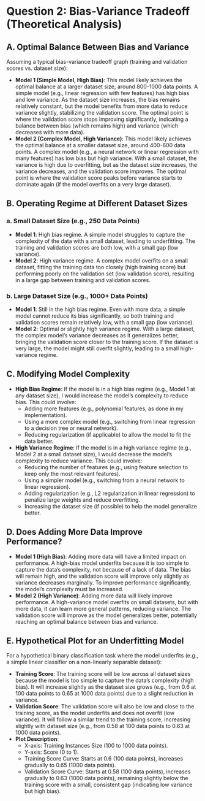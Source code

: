 # Question 2: Bias-Variance Tradeoff (Theoretical Analysis)

## A. Optimal Balance Between Bias and Variance
Assuming a typical bias-variance tradeoff graph (training and validation scores vs. dataset size):
- **Model 1 (Simple Model, High Bias)**: This model likely achieves the optimal balance at a larger dataset size, around 800-1000 data points. A simple model (e.g., linear regression with few features) has high bias and low variance. As the dataset size increases, the bias remains relatively constant, but the model benefits from more data to reduce variance slightly, stabilizing the validation score. The optimal point is where the validation score stops improving significantly, indicating a balance between bias (which remains high) and variance (which decreases with more data).
- **Model 2 (Complex Model, High Variance)**: This model likely achieves the optimal balance at a smaller dataset size, around 400-600 data points. A complex model (e.g., a neural network or linear regression with many features) has low bias but high variance. With a small dataset, the variance is high due to overfitting, but as the dataset size increases, the variance decreases, and the validation score improves. The optimal point is where the validation score peaks before variance starts to dominate again (if the model overfits on a very large dataset).

## B. Operating Regime at Different Dataset Sizes
### a. Small Dataset Size (e.g., 250 Data Points)
- **Model 1**: High bias regime. A simple model struggles to capture the complexity of the data with a small dataset, leading to underfitting. The training and validation scores are both low, with a small gap (low variance).
- **Model 2**: High variance regime. A complex model overfits on a small dataset, fitting the training data too closely (high training score) but performing poorly on the validation set (low validation score), resulting in a large gap between training and validation scores.

### b. Large Dataset Size (e.g., 1000+ Data Points)
- **Model 1**: Still in the high bias regime. Even with more data, a simple model cannot reduce its bias significantly, so both training and validation scores remain relatively low, with a small gap (low variance).
- **Model 2**: Optimal or slightly high variance regime. With a large dataset, the complex model’s variance decreases as it generalizes better, bringing the validation score closer to the training score. If the dataset is very large, the model might still overfit slightly, leading to a small high-variance regime.

## C. Modifying Model Complexity
- **High Bias Regime**: If the model is in a high bias regime (e.g., Model 1 at any dataset size), I would increase the model’s complexity to reduce bias. This could involve:
  - Adding more features (e.g., polynomial features, as done in my implementation).
  - Using a more complex model (e.g., switching from linear regression to a decision tree or neural network).
  - Reducing regularization (if applicable) to allow the model to fit the data better.
- **High Variance Regime**: If the model is in a high variance regime (e.g., Model 2 at a small dataset size), I would decrease the model’s complexity to reduce variance. This could involve:
  - Reducing the number of features (e.g., using feature selection to keep only the most relevant features).
  - Using a simpler model (e.g., switching from a neural network to linear regression).
  - Adding regularization (e.g., L2 regularization in linear regression) to penalize large weights and reduce overfitting.
  - Increasing the dataset size (if possible) to help the model generalize better.

## D. Does Adding More Data Improve Performance?
- **Model 1 (High Bias)**: Adding more data will have a limited impact on performance. A high-bias model underfits because it is too simple to capture the data’s complexity, not because of a lack of data. The bias will remain high, and the validation score will improve only slightly as variance decreases marginally. To improve performance significantly, the model’s complexity must be increased.
- **Model 2 (High Variance)**: Adding more data will likely improve performance. A high-variance model overfits on small datasets, but with more data, it can learn more general patterns, reducing variance. The validation score will improve as the model generalizes better, potentially reaching an optimal balance between bias and variance.

## E. Hypothetical Plot for an Underfitting Model
For a hypothetical binary classification task where the model underfits (e.g., a simple linear classifier on a non-linearly separable dataset):
- **Training Score**: The training score will be low across all dataset sizes because the model is too simple to capture the data’s complexity (high bias). It will increase slightly as the dataset size grows (e.g., from 0.6 at 100 data points to 0.65 at 1000 data points) due to a slight reduction in variance.
- **Validation Score**: The validation score will also be low and close to the training score, as the model underfits and does not overfit (low variance). It will follow a similar trend to the training score, increasing slightly with dataset size (e.g., from 0.58 at 100 data points to 0.63 at 1000 data points).
- **Plot Description**:
  - X-axis: Training Instances Size (100 to 1000 data points).
  - Y-axis: Score (0 to 1).
  - Training Score Curve: Starts at 0.6 (100 data points), increases gradually to 0.65 (1000 data points).
  - Validation Score Curve: Starts at 0.58 (100 data points), increases gradually to 0.63 (1000 data points), remaining slightly below the training score with a small, consistent gap (indicating low variance but high bias).